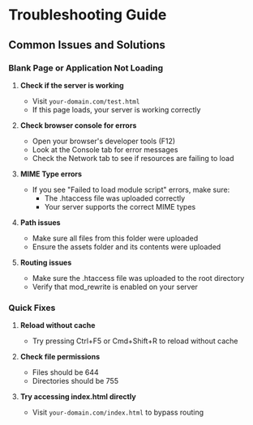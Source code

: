 # Troubleshooting Guide

## Common Issues and Solutions

### Blank Page or Application Not Loading

1. **Check if the server is working**
   - Visit `your-domain.com/test.html`
   - If this page loads, your server is working correctly

2. **Check browser console for errors**
   - Open your browser's developer tools (F12)
   - Look at the Console tab for error messages
   - Check the Network tab to see if resources are failing to load

3. **MIME Type errors**
   - If you see "Failed to load module script" errors, make sure:
     - The .htaccess file was uploaded correctly
     - Your server supports the correct MIME types

4. **Path issues**
   - Make sure all files from this folder were uploaded
   - Ensure the assets folder and its contents were uploaded

5. **Routing issues**
   - Make sure the .htaccess file was uploaded to the root directory
   - Verify that mod_rewrite is enabled on your server

### Quick Fixes

1. **Reload without cache**
   - Try pressing Ctrl+F5 or Cmd+Shift+R to reload without cache

2. **Check file permissions**
   - Files should be 644
   - Directories should be 755

3. **Try accessing index.html directly**
   - Visit `your-domain.com/index.html` to bypass routing
